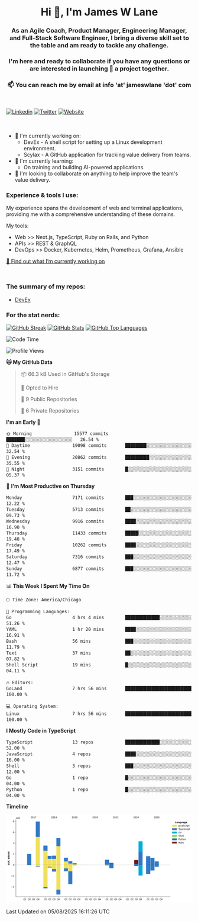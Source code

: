 <h1 align="center">Hi 👋, I'm James W Lane</h1>
<h3 align="center">As an Agile Coach, Product Manager, Engineering Manager, and Full-Stack Software Engineer, I bring a diverse skill set to the table and am ready to tackle any challenge.</h3>
<h3 align="center">I'm here and ready to collaborate if you have any questions or are interested in launching 🚀 a project together.</h3>

<div style="margin-top: 16px;" />

<h3 align="center">📫 You can reach me by email at info 'at' jameswlane 'dot' com</h3>

<div style="margin-top: 48px;" />

[![Linkedin](https://img.shields.io/badge/LinkedIn-0077B5?style=for-the-badge&logo=linkedin&logoColor=white)](https://www.linkedin.com/in/jameswlane/)
[![Twitter](https://img.shields.io/badge/Twitter-1DA1F2?style=for-the-badge&logo=twitter&logoColor=white)](https://x.com/jameswlane)
[![Website](https://img.shields.io/website?down_color=red&down_message=offline&style=for-the-badge&up_color=green&up_message=up&url=https%3A%2F%2Fwww.jameswlane.com)](https://www.jameswlane.com)

<div style="margin-top: 48px;" />

- 🔭 I'm currently working on:
  - DevEx - A shell script for setting up a Linux development environment.
  - Scylax - A GitHub application for tracking value delivery from teams.
- 🌱 I'm currently learning:
  - On training and building AI-powered applications.
- 👯 I'm looking to collaborate on anything to help improve the team's value delivery.

### Experience & tools I use:

My experience spans the development of web and terminal applications, providing me with a comprehensive understanding of these domains.

My tools:
- Web >> Next.js, TypeScript, Ruby on Rails, and Python
- APIs >> REST & GraphQL
- DevOps >> Docker, Kubernetes, Helm, Prometheus, Grafana, Ansible

[🔭 Find out what I’m currently working on](https://www.jameswlane.com/now)  

<div style="margin-top: 50px;"/>

### The summary of my repos:
- [DevEx](https://github.com/jameswlane/devex)  

### For the stat nerds:
[![GitHub Streak](https://github-readme-streak-stats.herokuapp.com?user=jameswlane&theme=tokyonight)](https://git.io/streak-stats)
[![GitHub Stats](https://github-readme-stats.vercel.app/api?username=jameswlane&show_icons=true&theme=tokyonight)](https://github-readme-stats.vercel.app)
[![GitHub Top Languages](https://github-readme-stats.vercel.app/api/top-langs?username=jameswlane&show_icons=true&locale=en&layout=compact&theme=tokyonight)](https://github-readme-stats.vercel.app)

<!--START_SECTION:waka-->
![Code Time](http://img.shields.io/badge/Code%20Time-682%20hrs%2040%20mins-blue)

![Profile Views](http://img.shields.io/badge/Profile%20Views-5-blue)

**🐱 My GitHub Data** 

> 📦 66.3 kB Used in GitHub's Storage 
 > 
> 💼 Opted to Hire
 > 
> 📜 9 Public Repositories 
 > 
> 🔑 6 Private Repositories 
 > 
**I'm an Early 🐤** 

```text
🌞 Morning                15577 commits       ███████░░░░░░░░░░░░░░░░░░   26.54 % 
🌆 Daytime                19098 commits       ████████░░░░░░░░░░░░░░░░░   32.54 % 
🌃 Evening                20862 commits       █████████░░░░░░░░░░░░░░░░   35.55 % 
🌙 Night                  3151 commits        █░░░░░░░░░░░░░░░░░░░░░░░░   05.37 % 
```
📅 **I'm Most Productive on Thursday** 

```text
Monday                   7171 commits        ███░░░░░░░░░░░░░░░░░░░░░░   12.22 % 
Tuesday                  5713 commits        ██░░░░░░░░░░░░░░░░░░░░░░░   09.73 % 
Wednesday                9916 commits        ████░░░░░░░░░░░░░░░░░░░░░   16.90 % 
Thursday                 11433 commits       █████░░░░░░░░░░░░░░░░░░░░   19.48 % 
Friday                   10262 commits       ████░░░░░░░░░░░░░░░░░░░░░   17.49 % 
Saturday                 7316 commits        ███░░░░░░░░░░░░░░░░░░░░░░   12.47 % 
Sunday                   6877 commits        ███░░░░░░░░░░░░░░░░░░░░░░   11.72 % 
```


📊 **This Week I Spent My Time On** 

```text
🕑︎ Time Zone: America/Chicago

💬 Programming Languages: 
Go                       4 hrs 4 mins        █████████████░░░░░░░░░░░░   51.26 % 
YAML                     1 hr 20 mins        ████░░░░░░░░░░░░░░░░░░░░░   16.91 % 
Bash                     56 mins             ███░░░░░░░░░░░░░░░░░░░░░░   11.79 % 
Text                     37 mins             ██░░░░░░░░░░░░░░░░░░░░░░░   07.82 % 
Shell Script             19 mins             █░░░░░░░░░░░░░░░░░░░░░░░░   04.11 % 

🔥 Editors: 
GoLand                   7 hrs 56 mins       █████████████████████████   100.00 % 

💻 Operating System: 
Linux                    7 hrs 56 mins       █████████████████████████   100.00 % 
```

**I Mostly Code in TypeScript** 

```text
TypeScript               13 repos            █████████████░░░░░░░░░░░░   52.00 % 
JavaScript               4 repos             ████░░░░░░░░░░░░░░░░░░░░░   16.00 % 
Shell                    3 repos             ███░░░░░░░░░░░░░░░░░░░░░░   12.00 % 
Go                       1 repo              █░░░░░░░░░░░░░░░░░░░░░░░░   04.00 % 
Python                   1 repo              █░░░░░░░░░░░░░░░░░░░░░░░░   04.00 % 
```



**Timeline**

![Lines of Code chart](https://raw.githubusercontent.com/jameswlane/jameswlane/main/assets/bar_graph.png)


 Last Updated on 05/08/2025 16:11:26 UTC
<!--END_SECTION:waka-->
